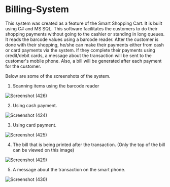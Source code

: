 # Billing-System
This system was created as a feature of the Smart Shopping Cart. It is built using C# and MS SQL. This software facilitates the customers to do their shopping payments without going to the cashier or standing in long queues. It reads the barcode values using a barcode reader. After the customer is done with their shopping, he/she can make their payments either from cash or card payments via the system. If they complete their payments using credit/debit cards, a message about the transaction will be sent to the customer's mobile phone. Also, a bill will be generated after each payment for the customer. 

Below are some of the screenshots of the system. 


1) Scanning items using the barcode reader

![Screenshot (426)](https://user-images.githubusercontent.com/68071470/191108092-8e862134-d650-4671-9127-51a4cc218ed6.png)



2) Using cash payment.

![Screenshot (424)](https://user-images.githubusercontent.com/68071470/191108285-2da6ef1e-2a29-4523-a939-73d48bfef570.png)



3) Using card payment.

![Screenshot (425)](https://user-images.githubusercontent.com/68071470/191108335-14f57032-c0b9-4dfc-bd7c-ba8627433250.png)



4) The bill that is being printed after the transaction. (Only the top of the bill can be viewed on this image)

![Screenshot (429)](https://user-images.githubusercontent.com/68071470/191108498-e6dc4b04-cdad-4ada-abec-b85dc8eebb65.png)



5) A message about the transaction on the smart phone.

![Screenshot (430)](https://user-images.githubusercontent.com/68071470/191108604-23545402-fba6-4c80-aa61-6d8842404b46.png)
